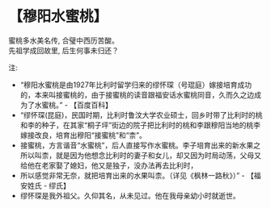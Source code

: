 # 【穆阳水蜜桃】

蜜桃多水美名传, 合璧中西历苦酸。  
先祖学成回故里, 后生何事未归还？

注:

- “穆阳水蜜桃是由1927年比利时留学归来的缪怀琛（号琨庭）嫁接培育成功的，本来叫接蜜桃的，由于接蜜桃的读音跟福安话水蜜桃同音，久而久之边成为了水蜜桃。” - 【百度百科】
- “缪怀琛(昆庭)，民国时期，比利时鲁汶大学农业硕士，回乡时带了比利时的桃和李的种子，在其家“桐子坪”街边的院子把比利时的桃和李跟穆阳当地的桃李嫁接改良，培育出穆阳“接蜜桃”和“柰”。
- 接蜜桃，方言谐音“水蜜桃”，后人直接写作水蜜桃。李子培育出来的新水果之所以叫柰，就是因为他想念比利时的妻子和女儿，却又因为时局动荡，父母又给他在老家娶了媳妇，他又是独子，没办法再去比利时，
- 所以感觉非常无奈，就把培育出来的水果叫柰。（详见《枫林一路秋》）” - 【福安姓氏 - 缪氏】
- 缪怀琛是我外祖父。久仰其名，从未见过。他在我母亲幼小时就逝世。
